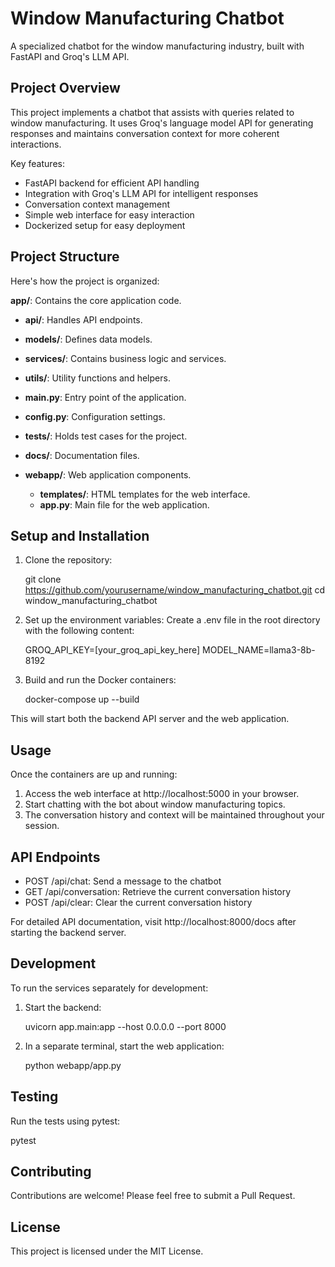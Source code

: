 # Window Manufacturing Chatbot

A specialized chatbot for the window manufacturing industry, built with FastAPI and Groq's LLM API.

## Project Overview

This project implements a chatbot that assists with queries related to window manufacturing. It uses Groq's language model API for generating responses and maintains conversation context for more coherent interactions.

Key features:
- FastAPI backend for efficient API handling
- Integration with Groq's LLM API for intelligent responses
- Conversation context management
- Simple web interface for easy interaction
- Dockerized setup for easy deployment

## Project Structure

Here's how the project is organized:

**app/**: Contains the core application code.
  - **api/**: Handles API endpoints.
  - **models/**: Defines data models.
  - **services/**: Contains business logic and services.
  - **utils/**: Utility functions and helpers.
  - **main.py**: Entry point of the application.
  - **config.py**: Configuration settings.

- **tests/**: Holds test cases for the project.

- **docs/**: Documentation files.

- **webapp/**: Web application components.
  - **templates/**: HTML templates for the web interface.
  - **app.py**: Main file for the web application.

## Setup and Installation

1. Clone the repository:

   git clone https://github.com/yourusername/window_manufacturing_chatbot.git
   cd window_manufacturing_chatbot

2. Set up the environment variables:
   Create a .env file in the root directory with the following content:

   GROQ_API_KEY=[your_groq_api_key_here]
   MODEL_NAME=llama3-8b-8192

3. Build and run the Docker containers:

   docker-compose up --build

This will start both the backend API server and the web application.

## Usage

Once the containers are up and running:

1. Access the web interface at http://localhost:5000 in your browser.
2. Start chatting with the bot about window manufacturing topics.
3. The conversation history and context will be maintained throughout your session.

## API Endpoints

- POST /api/chat: Send a message to the chatbot
- GET /api/conversation: Retrieve the current conversation history
- POST /api/clear: Clear the current conversation history

For detailed API documentation, visit http://localhost:8000/docs after starting the backend server.

## Development

To run the services separately for development:

1. Start the backend:

   uvicorn app.main:app --host 0.0.0.0 --port 8000

2. In a separate terminal, start the web application:

   python webapp/app.py

## Testing

Run the tests using pytest:

pytest

## Contributing

Contributions are welcome! Please feel free to submit a Pull Request.

## License

This project is licensed under the MIT License.